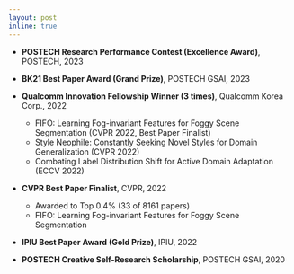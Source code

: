 ```yaml
---
layout: post
inline: true
---
```


- **POSTECH Research Performance Contest (Excellence Award)**, POSTECH, 2023
- **BK21 Best Paper Award (Grand Prize)**, POSTECH GSAI, 2023
- **Qualcomm Innovation Fellowship Winner (3 times)**, Qualcomm Korea Corp., 2022
  - FIFO: Learning Fog-invariant Features for Foggy Scene Segmentation (CVPR 2022, Best Paper Finalist)
  - Style Neophile: Constantly Seeking Novel Styles for Domain Generalization (CVPR 2022)
  - Combating Label Distribution Shift for Active Domain Adaptation (ECCV 2022)

- **CVPR Best Paper Finalist**, CVPR, 2022
  - Awarded to Top 0.4% (33 of 8161 papers)
  - FIFO: Learning Fog-invariant Features for Foggy Scene Segmentation

- **IPIU Best Paper Award (Gold Prize)**, IPIU, 2022 
- **POSTECH Creative Self-Research Scholarship**, POSTECH GSAI, 2020
